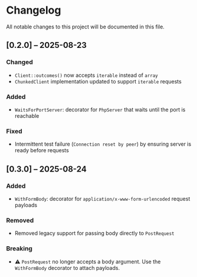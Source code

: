 # Changelog

All notable changes to this project will be documented in this file.

## [0.2.0] – 2025-08-23

### Changed
- `Client::outcomes()` now accepts `iterable` instead of `array`
- `ChunkedClient` implementation updated to support `iterable` requests

### Added
- `WaitsForPortServer`: decorator for `PhpServer` that waits until the port is reachable

### Fixed
- Intermittent test failure (`Connection reset by peer`) by ensuring server is ready before requests

## [0.3.0] – 2025-08-24

### Added
- `WithFormBody`: decorator for `application/x-www-form-urlencoded` request payloads

### Removed
- Removed legacy support for passing body directly to `PostRequest`

### Breaking
- ⚠️ `PostRequest` no longer accepts a body argument. Use the `WithFormBody` decorator to attach payloads.